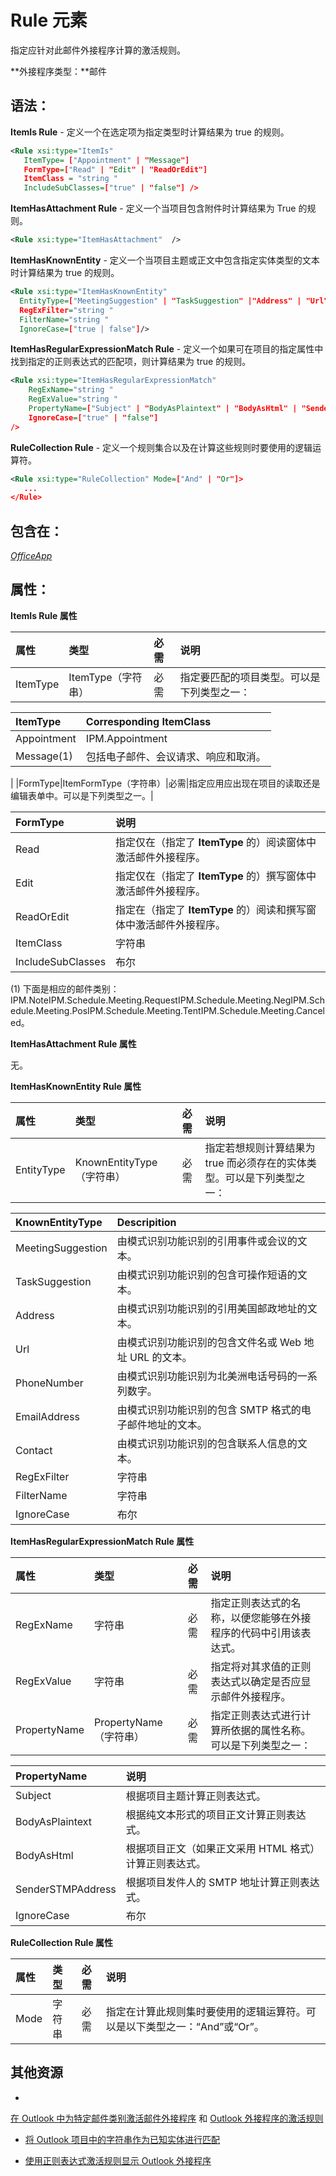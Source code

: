 
# <a name="rule-element"></a>Rule 元素
指定应针对此邮件外接程序计算的激活规则。

 **外接程序类型：**邮件


## <a name="syntax:"></a>语法：

 **ItemIs Rule** - 定义一个在选定项为指定类型时计算结果为 true 的规则。


```XML
<Rule xsi:type="ItemIs" 
   ItemType= ["Appointment" | "Message"]
   FormType=["Read" | "Edit" | "ReadOrEdit"] 
   ItemClass = "string " 
   IncludeSubClasses=["true" | "false"] />
```

 **ItemHasAttachment Rule** - 定义一个当项目包含附件时计算结果为 True 的规则。




```XML
<Rule xsi:type="ItemHasAttachment"  />
```

 **ItemHasKnownEntity** - 定义一个当项目主题或正文中包含指定实体类型的文本时计算结果为 true 的规则。




```XML
<Rule xsi:type="ItemHasKnownEntity" 
  EntityType=["MeetingSuggestion" | "TaskSuggestion" |"Address" | "Url" | "PhoneNumber" | "EmailAddress" | "Contact" ]
  RegExFilter="string "
  FilterName="string "
  IgnoreCase=["true | false"]/>
```

 **ItemHasRegularExpressionMatch Rule** - 定义一个如果可在项目的指定属性中找到指定的正则表达式的匹配项，则计算结果为 true 的规则。




```XML
<Rule xsi:type="ItemHasRegularExpressionMatch" 
    RegExName="string " 
    RegExValue="string " 
    PropertyName=["Subject" | "BodyAsPlaintext" | "BodyAsHtml" | "SenderSTMPAddress"]
    IgnoreCase=["true" | "false"]
/>
```

 **RuleCollection Rule** - 定义一个规则集合以及在计算这些规则时要使用的逻辑运算符。




```XML
<Rule xsi:type="RuleCollection" Mode=["And" | "Or"]>
   ...
</Rule>
```


## <a name="contained-in:"></a>包含在：

 _[OfficeApp](../../reference/manifest/officeapp.md)_


## <a name="attributes:"></a>属性：

 **ItemIs Rule 属性**



|**属性**|**类型**|**必需**|**说明**|
|:-----|:-----|:-----|:-----|
|ItemType|ItemType（字符串）|必需|指定要匹配的项目类型。可以是下列类型之一：

|**ItemType**|**Corresponding ItemClass**|
|:-----|:-----|
|Appointment|IPM.Appointment|
|Message(1)|包括电子邮件、会议请求、响应和取消。|
|
|FormType|ItemFormType（字符串）|必需|指定应用应出现在项目的读取还是编辑表单中。可以是下列类型之一。|

|**FormType**|**说明**|
|:-----|:-----|
|Read|指定仅在（指定了 **ItemType** 的）阅读窗体中激活邮件外接程序。|
|Edit|指定仅在（指定了 **ItemType** 的）撰写窗体中激活邮件外接程序。|
|ReadOrEdit|指定在（指定了 **ItemType** 的）阅读和撰写窗体中激活邮件外接程序。|
|ItemClass|字符串|可选|指定要匹配的自定义邮件类别。有关详细信息，请参阅[在 Outlook 中为特定邮件类别激活邮件外接程序](http://msdn.microsoft.com/library/f464a152-2dff-4fb3-bf98-c1a3639c3e80%28Office.15%29.aspx)。|
|IncludeSubClasses|布尔|可选|指定当项目是指定邮件类别的子类时，该规则的计算结果是否应为 true；默认值为 false。|


(1) 下面是相应的邮件类别：IPM.NoteIPM.Schedule.Meeting.RequestIPM.Schedule.Meeting.NegIPM.Schedule.Meeting.PosIPM.Schedule.Meeting.TentIPM.Schedule.Meeting.Canceled。

 **ItemHasAttachment Rule 属性**

无。

 **ItemHasKnownEntity Rule 属性**



|**属性**|**类型**|**必需**|**说明**|
|:-----|:-----|:-----|:-----|
|EntityType|KnownEntityType（字符串）|必需|指定若想规则计算结果为 true 而必须存在的实体类型。可以是下列类型之一：

|**KnownEntityType**|**Descripition**|
|:-----|:-----|
|MeetingSuggestion|由模式识别功能识别的引用事件或会议的文本。|
|TaskSuggestion| 由模式识别功能识别的包含可操作短语的文本。|
|Address|由模式识别功能识别的引用美国邮政地址的文本。|
|Url|由模式识别功能识别的包含文件名或 Web 地址 URL 的文本。|
|PhoneNumber| 由模式识别功能识别为北美洲电话号码的一系列数字。|
|EmailAddress|由模式识别功能识别的包含 SMTP 格式的电子邮件地址的文本。|
|Contact|由模式识别功能识别的包含联系人信息的文本。|
|RegExFilter|字符串|可选|指定一个针对此实体运行以进行激活的正则表达式。|
|FilterName|字符串|可选|指定正则表达式筛选器的名称，以便随后能够在您的外接程序代码中引用该名称。|
|IgnoreCase|布尔|可选|指定在运行由 **RegExFilter** 属性指定的正则表达式时忽略大小写。|
 **ItemHasRegularExpressionMatch Rule 属性**



|**属性**|**类型**|**必需**|**说明**|
|:-----|:-----|:-----|:-----|
|RegExName|字符串|必需|指定正则表达式的名称，以便您能够在外接程序的代码中引用该表达式。|
|RegExValue|字符串|必需|指定将对其求值的正则表达式以确定是否应显示邮件外接程序。 |
|PropertyName|PropertyName（字符串）|必需|指定正则表达式进行计算所依据的属性名称。可以是下列类型之一：

|**PropertyName**|**说明**|
|:-----|:-----|
|Subject|根据项目主题计算正则表达式。|
|BodyAsPlaintext|根据纯文本形式的项目正文计算正则表达式。|
|BodyAsHtml|根据项目正文（如果正文采用 HTML 格式）计算正则表达式。|
|SenderSTMPAddress|根据项目发件人的 SMTP 地址计算正则表达式。|
|IgnoreCase|布尔|可选|指定在执行正则表达式时忽略大小写。|
 **RuleCollection Rule 属性**



|**属性**|**类型**|**必需**|**说明**|
|:-----|:-----|:-----|:-----|
|Mode|字符串|必需|指定在计算此规则集时要使用的逻辑运算符。可以是以下类型之一：“And”或“Or”。|

## <a name="additional-resources"></a>其他资源



- 
  [在 Outlook 中为特定邮件类别激活邮件外接程序](http://msdn.microsoft.com/library/f464a152-2dff-4fb3-bf98-c1a3639c3e80%28Office.15%29.aspx) 和 [Outlook 外接程序的激活规则](../../docs/outlook/manifests/activation-rules.md#activation-rules-for-outlook-add-ins)
    
- [将 Outlook 项目中的字符串作为已知实体进行匹配](../../docs/outlook/match-strings-in-an-item-as-well-known-entities.md)
    
- [使用正则表达式激活规则显示 Outlook 外接程序](../../docs/outlook/use-regular-expressions-to-show-an-outlook-add-in.md)
    
